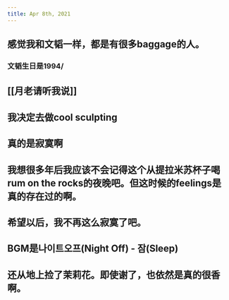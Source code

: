 ```yaml
---
title: Apr 8th, 2021
---
```


## 感觉我和文韬一样，都是有很多baggage的人。
### 文韬生日是1994/
## [[月老请听我说]]
## 我决定去做cool sculpting
## 真的是寂寞啊
## 我想很多年后我应该不会记得这个从提拉米苏杯子喝rum on the rocks的夜晚吧。但这时候的feelings是真的存在过的啊。
## 希望以后，我不再这么寂寞了吧。
## BGM是나이트오프(Night Off) - 잠(Sleep)
## 还从地上捡了茉莉花。即使谢了，也依然是真的很香啊。
